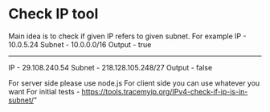 # Check IP tool

Main idea is to check if given IP refers to given subnet.
For example
IP - 10.0.5.24
Subnet - 10.0.0.0/16
Output - true

--------------------------

IP - 29.108.240.54
Subnet - 218.128.105.248/27
Output - false

For server side please use node.js
For client side you can use whatever you want
For initial tests - https://tools.tracemyip.org/IPv4-check-if-ip-is-in-subnet/"